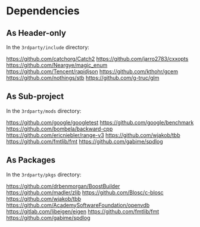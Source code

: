 # Dependencies

## As Header-only

In the `3rdparty/include` directory:

https://github.com/catchorg/Catch2
https://github.com/jarro2783/cxxopts
https://github.com/Neargye/magic_enum
https://github.com/Tencent/rapidjson
https://github.com/kthohr/gcem
https://github.com/nothings/stb
https://github.com/g-truc/glm

## As Sub-project

In the `3rdparty/mods` directory:

https://github.com/google/googletest
https://github.com/google/benchmark
https://github.com/bombela/backward-cpp
https://github.com/ericniebler/range-v3
https://github.com/wjakob/tbb
https://github.com/fmtlib/fmt
https://github.com/gabime/spdlog

## As Packages

In the `3rdparty/pkgs` directory:

https://github.com/drbenmorgan/BoostBuilder
https://github.com/madler/zlib
https://github.com/Blosc/c-blosc
https://github.com/wjakob/tbb
https://github.com/AcademySoftwareFoundation/openvdb
https://gitlab.com/libeigen/eigen
https://github.com/fmtlib/fmt
https://github.com/gabime/spdlog
